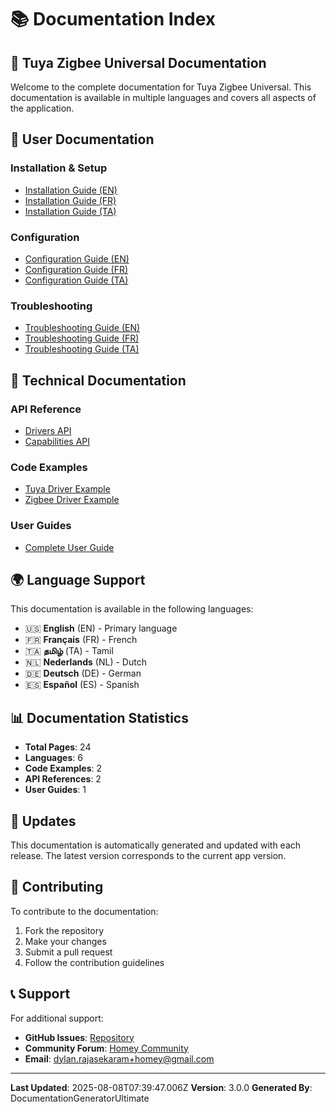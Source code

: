 # 📚 Documentation Index

## 🚀 Tuya Zigbee Universal Documentation

Welcome to the complete documentation for Tuya Zigbee Universal. This documentation is available in multiple languages and covers all aspects of the application.

## 📖 User Documentation

### Installation & Setup
- [Installation Guide (EN)](en/installation.md)
- [Installation Guide (FR)](fr/installation.md)
- [Installation Guide (TA)](ta/installation.md)

### Configuration
- [Configuration Guide (EN)](en/configuration.md)
- [Configuration Guide (FR)](fr/configuration.md)
- [Configuration Guide (TA)](ta/configuration.md)

### Troubleshooting
- [Troubleshooting Guide (EN)](en/troubleshooting.md)
- [Troubleshooting Guide (FR)](fr/troubleshooting.md)
- [Troubleshooting Guide (TA)](ta/troubleshooting.md)

## 🔧 Technical Documentation

### API Reference
- [Drivers API](api/drivers-api.md)
- [Capabilities API](api/capabilities-api.md)

### Code Examples
- [Tuya Driver Example](examples/tuya-light-bulb-example.js)
- [Zigbee Driver Example](examples/zigbee-sensor-example.js)

### User Guides
- [Complete User Guide](guides/user-guide.md)

## 🌍 Language Support

This documentation is available in the following languages:

- 🇺🇸 **English** (EN) - Primary language
- 🇫🇷 **Français** (FR) - French
- 🇹🇦 **தமிழ்** (TA) - Tamil
- 🇳🇱 **Nederlands** (NL) - Dutch
- 🇩🇪 **Deutsch** (DE) - German
- 🇪🇸 **Español** (ES) - Spanish

## 📊 Documentation Statistics

- **Total Pages**: 24
- **Languages**: 6
- **Code Examples**: 2
- **API References**: 2
- **User Guides**: 1

## 🔄 Updates

This documentation is automatically generated and updated with each release. The latest version corresponds to the current app version.

## 🤝 Contributing

To contribute to the documentation:

1. Fork the repository
2. Make your changes
3. Submit a pull request
4. Follow the contribution guidelines

## 📞 Support

For additional support:

- **GitHub Issues**: [Repository](https://github.com/dlnraja/com.tuya.zigbee/issues)
- **Community Forum**: [Homey Community](https://community.homey.app)
- **Email**: dylan.rajasekaram+homey@gmail.com

---

**Last Updated**: 2025-08-08T07:39:47.006Z
**Version**: 3.0.0
**Generated By**: DocumentationGeneratorUltimate
